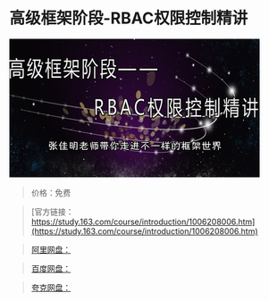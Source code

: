 # 高级框架阶段-RBAC权限控制精讲

![img](../../../assets/study163/free/b1fe28c1-47e3-40ff-b5e8-00f86356ad21.jpg)

> 价格：免费

> [官方链接：https://study.163.com/course/introduction/1006208006.htm](https://study.163.com/course/introduction/1006208006.htm)

> [阿里网盘：]()

> [百度网盘：]()

> [夸克网盘：]()
